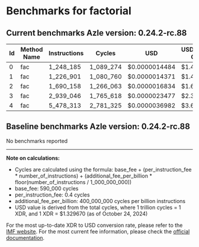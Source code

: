 # Benchmarks for factorial

## Current benchmarks Azle version: 0.24.2-rc.88

| Id  | Method Name | Instructions | Cycles    | USD           | USD/Million Calls |
| --- | ----------- | ------------ | --------- | ------------- | ----------------- |
| 0   | fac         | 1_248_185    | 1_089_274 | $0.0000014484 | $1.44             |
| 1   | fac         | 1_226_901    | 1_080_760 | $0.0000014371 | $1.43             |
| 2   | fac         | 1_690_158    | 1_266_063 | $0.0000016834 | $1.68             |
| 3   | fac         | 2_939_046    | 1_765_618 | $0.0000023477 | $2.34             |
| 4   | fac         | 5_478_313    | 2_781_325 | $0.0000036982 | $3.69             |

## Baseline benchmarks Azle version: 0.24.2-rc.88

No benchmarks reported

---

**Note on calculations:**

-   Cycles are calculated using the formula: base_fee + (per_instruction_fee \* number_of_instructions) + (additional_fee_per_billion \* floor(number_of_instructions / 1_000_000_000))
-   base_fee: 590_000 cycles
-   per_instruction_fee: 0.4 cycles
-   additional_fee_per_billion: 400_000_000 cycles per billion instructions
-   USD value is derived from the total cycles, where 1 trillion cycles = 1 XDR, and 1 XDR = $1.329670 (as of October 24, 2024)

For the most up-to-date XDR to USD conversion rate, please refer to the [IMF website](https://www.imf.org/external/np/fin/data/rms_sdrv.aspx).
For the most current fee information, please check the [official documentation](https://internetcomputer.org/docs/current/developer-docs/gas-cost#execution).
